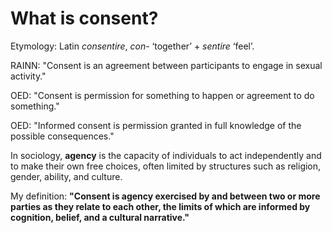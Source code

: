 # What is consent?

Etymology: Latin *consentire*, *con-* ‘together’ + *sentire* ‘feel’.

RAINN: "Consent is an agreement between participants to engage in sexual activity."

OED: "Consent is permission for something to happen or agreement to do something."

OED: "Informed consent is permission granted in full knowledge of the possible consequences."

In sociology, **agency** is the capacity of individuals to act independently and to make their own free choices, often limited by structures such as religion, gender, ability, and culture.

My definition: **"Consent is agency exercised by and between two or more parties as they relate to each other, the limits of which are informed by cognition, belief, and a cultural narrative."**
